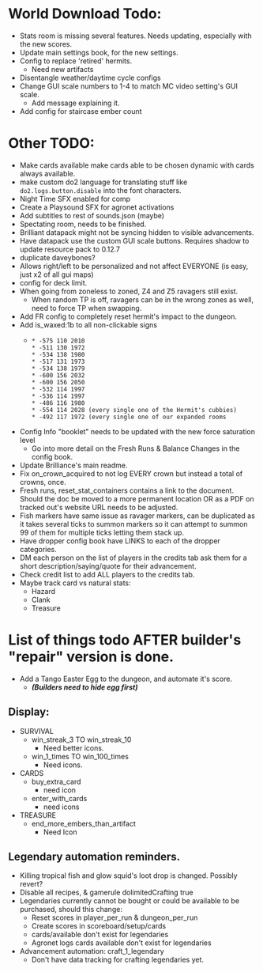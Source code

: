 # World Download Todo:
- Stats room is missing several features. Needs updating, especially with the new scores.
- Update main settings book, for the new settings.
- Config to replace 'retired' hermits.
    - Need new artifacts
- Disentangle weather/daytime cycle configs
- Change GUI scale numbers to 1-4 to match MC video setting's GUI scale.
    - Add message explaining it.
- Add config for staircase ember count

# Other TODO:
- Make cards available make cards able to be chosen dynamic with cards always available.
- make custom do2 language for translating stuff like `do2.logs.button.disable` into the font characters. 
- Night Time SFX enabled for comp
- Create a Playsound SFX for agronet activations
- Add subtitles to rest of sounds.json (maybe)
- Spectating room, needs to be finished.
- Brilliant datapack might not be syncing hidden to visible advancements.
- Have datapack use the custom GUI scale buttons. Requires shadow to update resource pack to 0.12.7
- duplicate daveybones?
- Allows right/left to be personalized and not affect EVERYONE (is easy, just x2 of all gui maps)
- config for deck limit.
- When going from zoneless to zoned, Z4 and Z5 ravagers still exist.
  - When random TP is off, ravagers can be in the wrong zones as well, need to force TP when swapping.
- Add FR config to completely reset hermit's impact to the dungeon.
- Add is_waxed:1b to all non-clickable signs
  - ```
    * -575 110 2010
    * -511 130 1972
    * -534 138 1980
    * -517 131 1973
    * -534 138 1979
    * -600 156 2032
    * -600 156 2050
    * -532 114 1997
    * -536 114 1997
    * -486 116 1980
    * -554 114 2028 (every single one of the Hermit's cubbies)
    * -492 117 1972 (every single one of our expanded rooms
    ```
- Config Info "booklet" needs to be updated with the new force saturation level
  - Go into more detail on the Fresh Runs & Balance Changes in the config book.
- Update Brilliance's main readme.
- Fix on_crown_acquired to not log EVERY crown but instead a total of crowns, once. 
- Fresh runs, reset_stat_containers contains a link to the document. Should the doc be moved to a more permanent location OR as a PDF on tracked out's website URL needs to be adjusted.
- Fish markers have same issue as ravager markers, can be duplicated as it takes several ticks to summon markers so it can attempt to summon 99 of them for multiple ticks letting them stack up.
- Have dropper config book have LINKS to each of the dropper categories.
- DM each person on the list of players in the credits tab ask them for a short description/saying/quote for their advancement.
- Check credit list to add ALL players to the credits tab.
- Maybe track card vs natural stats:
  - Hazard
  - Clank
  - Treasure


# List of things todo AFTER builder's "repair" version is done.
- Add a Tango Easter Egg to the dungeon, and automate it's score.
    - **_(Builders need to hide egg first)_**

## Display:
- SURVIVAL
    - win_streak_3 TO win_streak_10
        - Need better icons.
    - win_1_times TO win_100_times
        - Need icons.
- CARDS
    - buy_extra_card
        - need icon
    - enter_with_cards
        - need icons
- TREASURE
    - end_more_embers_than_artifact
        - Need Icon

## Legendary automation reminders.
 - Killing tropical fish and glow squid's loot drop is changed. Possibly revert?
 - Disable all recipes, & gamerule dolimitedCrafting true
 - Legendaries currently cannot be bought or could be available to be purchased, should this change:
   - Reset scores in player_per_run & dungeon_per_run
   - Create scores in scoreboard/setup/cards
   - cards/available don't exist for legendaries
   - Agronet logs cards available don't exist for legendaries
 - Advancement automation: craft_1_legendary
   - Don't have data tracking for crafting legendaries yet.

